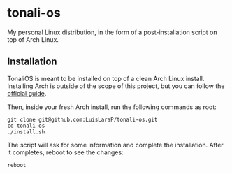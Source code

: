 # tonali-os

My personal Linux distribution, in the form of a post-installation script on top of Arch Linux.

## Installation

TonaliOS is meant to be installed on top of a clean Arch Linux install. Installing Arch is outside of the scope of this project, but you can follow the [official guide](https://wiki.archlinux.org/title/Installation_guide).

Then, inside your fresh Arch install, run the following commands as root:

	git clone git@github.com:LuisLaraP/tonali-os.git
	cd tonali-os
	./install.sh

The script will ask for some information and complete the installation. After it completes, reboot to see the changes:

	reboot
